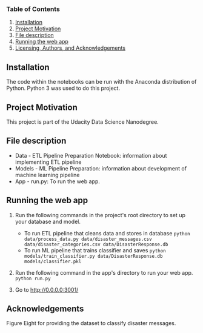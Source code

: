 ### Table of Contents

1. [Installation](#installation)
2. [Project Motivation](#motivation)
3. [File description](#file)
4. [Running the web app](#app)
5. [Licensing, Authors, and Acknowledgements](#licensing)

## Installation <a name="installation"></a>

The code within the notebooks can be run with the Anaconda distribution of Python. Python 3 was used to do this project.

## Project Motivation<a name="motivation"></a>

This project is part of the Udacity Data Science Nanodegree.


## File description <a name="file"></a>

* Data - ETL Pipeline Preparation Notebook: information about implementing ETL pipeline
* Models - ML Pipeline Preparation: information about development of machine learning pipeline
* App  - run.py: To run the web app. 


## Running the web app <a name="app"></a>

1. Run the following commands in the project's root directory to set up your database and model.

    - To run ETL pipeline that cleans data and stores in database
        `python data/process_data.py data/disaster_messages.csv data/disaster_categories.csv data/DisasterResponse.db`
    - To run ML pipeline that trains classifier and saves
        `python models/train_classifier.py data/DisasterResponse.db models/classifier.pkl`

2. Run the following command in the app's directory to run your web app.
    `python run.py`

3. Go to http://0.0.0.0:3001/


## Acknowledgements<a name="licensing"></a>

Figure Eight for providing the dataset to classify disaster messages.